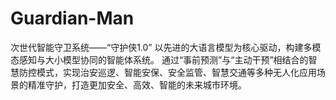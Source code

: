 # Guardian-Man
次世代智能守卫系统——“守护侠1.0” 以先进的大语言模型为核心驱动，构建多模态感知与大小模型协同的智能体系统。 通过“事前预测”与“主动干预”相结合的智慧防控模式，实现治安巡逻、智能安保、安全监管、智慧交通等多种无人化应用场景的精准守护，打造更加安全、高效、智能的未来城市环境。
